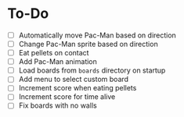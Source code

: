 # To-Do
- [ ] Automatically move Pac-Man based on direction
- [ ] Change Pac-Man sprite based on direction
- [ ] Eat pellets on contact
- [ ] Add Pac-Man animation
- [ ] Load boards from `boards` directory on startup
- [ ] Add menu to select custom board
- [ ] Increment score when eating pellets
- [ ] Increment score for time alive
- [ ] Fix boards with no walls